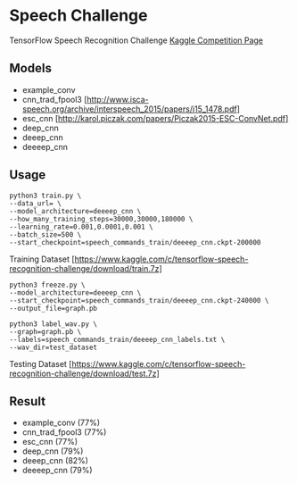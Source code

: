 # Speech Challenge

TensorFlow Speech Recognition Challenge
[Kaggle Competition Page](https://www.kaggle.com/c/tensorflow-speech-recognition-challenge)

## Models
* example_conv
* cnn_trad_fpool3 [http://www.isca-speech.org/archive/interspeech_2015/papers/i15_1478.pdf]
* esc_cnn [http://karol.piczak.com/papers/Piczak2015-ESC-ConvNet.pdf]
* deep_cnn
* deeep_cnn
* deeeep_cnn

## Usage
```
python3 train.py \
--data_url= \
--model_architecture=deeeep_cnn \
--how_many_training_steps=30000,30000,180000 \
--learning_rate=0.001,0.0001,0.001 \
--batch_size=500 \
--start_checkpoint=speech_commands_train/deeeep_cnn.ckpt-200000
```
Training Dataset [https://www.kaggle.com/c/tensorflow-speech-recognition-challenge/download/train.7z]
```
python3 freeze.py \
--model_architecture=deeeep_cnn \
--start_checkpoint=speech_commands_train/deeeep_cnn.ckpt-240000 \
--output_file=graph.pb
```
```
python3 label_wav.py \
--graph=graph.pb \
--labels=speech_commands_train/deeeep_cnn_labels.txt \
--wav_dir=test_dataset
```
Testing Dataset [https://www.kaggle.com/c/tensorflow-speech-recognition-challenge/download/test.7z]

## Result
* example_conv (77%)
* cnn_trad_fpool3 (77%)
* esc_cnn (77%)
* deep_cnn (79%)
* deeep_cnn (82%)
* deeeep_cnn (79%)

